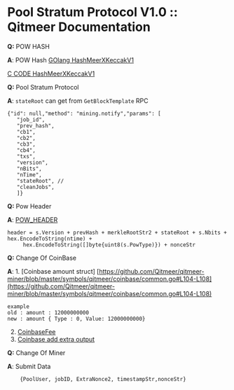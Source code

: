 # Pool Stratum Protocol V1.0 :: Qitmeer Documentation

**Q:** POW HASH

**A**: POW Hash [GOlang HashMeerXKeccakV1](https://github.com/Qitmeer/qitmeer/blob/master/common/hash/hashfuncs\_meer\_crypto.go#L11)

[C CODE HashMeerXKeccakV1](https://github.com/Qitmeer/qitmeer/blob/0.10-dev/cmd/miner/asic/meer/algo\_meer.c)

**Q:** Pool Stratum Protocol

**A**: `stateRoot` can get from `GetBlockTemplate` RPC

```
{"id": null,"method": "mining.notify","params": [
   "job_id",
   "prev_hash",
   "cb1",
   "cb2",
   "cb3",
   "cb4",
   "txs",
   "version",
   "nBits",
   "nTime",
   "stateRoot", // 
   "cleanJobs",
   ]}
```

**Q:** Pow Header

**A**: [POW\_HEADER](https://github.com/Qitmeer/qitmeer/blob/0.10-dev/core/types/block.go#L134)

```
header = s.Version + prevHash + merkleRootStr2 + stateRoot + s.Nbits + hex.EncodeToString(ntime) +
     hex.EncodeToString([]byte{uint8(s.PowType)}) + nonceStr
```

**Q:** Change Of CoinBase

**A**: 1. \[Coinbase amount struct] [https://github.com/Qitmeer/qitmeer-miner/blob/master/symbols/qitmeer/coinbase/common.go#L104-L108](https://github.com/Qitmeer/qitmeer-miner/blob/master/symbols/qitmeer/coinbase/common.go#L104-L108)

```
example
old : amount : 12000000000
new : amount { Type : 0, Value: 12000000000}
```

2. [CoinbaseFee](https://github.com/Qitmeer/qitmeer-miner/blob/master/symbols/qitmeer/coinbase\_tx.go#L106)
3. [Coinbase add extra output](https://github.com/Qitmeer/qitmeer-miner/blob/master/symbols/qitmeer/coinbase/common.go#L138)

**Q:** Change Of Miner

**A**: Submit Data

```
    {PoolUser, jobID, ExtraNonce2, timestampStr,nonceStr}
```
